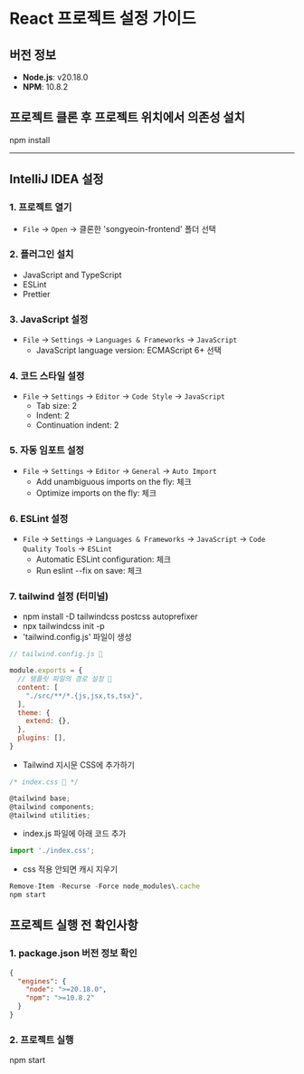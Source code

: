 # React 프로젝트 설정 가이드

## 버전 정보
- **Node.js**: v20.18.0
- **NPM**: 10.8.2

## 프로젝트 클론 후 프로젝트 위치에서 의존성 설치
npm install

---

## IntelliJ IDEA 설정

### 1. 프로젝트 열기
- `File` -> `Open` -> 클론한 'songyeoin-frontend' 폴더 선택

### 2. 플러그인 설치
- JavaScript and TypeScript
- ESLint
- Prettier

### 3. JavaScript 설정
- `File` -> `Settings` -> `Languages & Frameworks` -> `JavaScript`
    - JavaScript language version: ECMAScript 6+ 선택

### 4. 코드 스타일 설정
- `File` -> `Settings` -> `Editor` -> `Code Style` -> `JavaScript`
    - Tab size: 2
    - Indent: 2
    - Continuation indent: 2

### 5. 자동 임포트 설정
- `File` -> `Settings` -> `Editor` -> `General` -> `Auto Import`
    - Add unambiguous imports on the fly: 체크
    - Optimize imports on the fly: 체크

### 6. ESLint 설정
- `File` -> `Settings` -> `Languages & Frameworks` -> `JavaScript` -> `Code Quality Tools` -> `ESLint`
    - Automatic ESLint configuration: 체크
    - Run eslint --fix on save: 체크

### 7. tailwind 설정 (터미널)
- npm install -D tailwindcss postcss autoprefixer
- npx tailwindcss init -p
- 'tailwind.config.js' 파일이 생성
```js
// tailwind.config.js 📂

module.exports = {
  // 템플릿 파일의 경로 설정 👀
  content: [
    "./src/**/*.{js,jsx,ts,tsx}",
  ],
  theme: {
    extend: {},
  },
  plugins: [],
}
```
- Tailwind 지시문 CSS에 추가하기
```js
/* index.css 📂 */

@tailwind base;
@tailwind components;
@tailwind utilities;
```
- index.js 파일에 아래 코드 추가
```js
import './index.css';
```
- css 적용 안되면 캐시 지우기
```js
Remove-Item -Recurse -Force node_modules\.cache
npm start
```

## 프로젝트 실행 전 확인사항

### 1. package.json 버전 정보 확인
```json
{
  "engines": {
    "node": ">=20.18.0",
    "npm": ">=10.8.2"
  }
}
```
### 2. 프로젝트 실행
npm start
